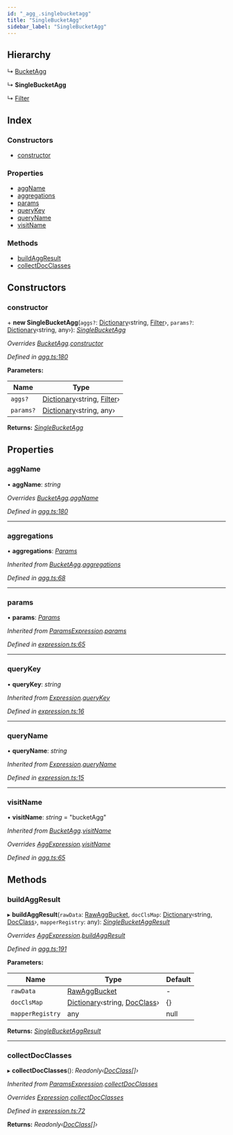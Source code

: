 ```yaml
---
id: "_agg_.singlebucketagg"
title: "SingleBucketAgg"
sidebar_label: "SingleBucketAgg"
---
```


## Hierarchy

  ↳ [BucketAgg](_agg_.bucketagg.md)

  ↳ **SingleBucketAgg**

  ↳ [Filter](_agg_.filter.md)

## Index

### Constructors

* [constructor](_agg_.singlebucketagg.md#constructor)

### Properties

* [aggName](_agg_.singlebucketagg.md#aggname)
* [aggregations](_agg_.singlebucketagg.md#aggregations)
* [params](_agg_.singlebucketagg.md#params)
* [queryKey](_agg_.singlebucketagg.md#querykey)
* [queryName](_agg_.singlebucketagg.md#queryname)
* [visitName](_agg_.singlebucketagg.md#visitname)

### Methods

* [buildAggResult](_agg_.singlebucketagg.md#buildaggresult)
* [collectDocClasses](_agg_.singlebucketagg.md#collectdocclasses)

## Constructors

###  constructor

\+ **new SingleBucketAgg**(`aggs?`: [Dictionary](../modules/_types_.md#dictionary)‹string, [Filter](_agg_.filter.md)›, `params?`: [Dictionary](../modules/_types_.md#dictionary)‹string, any›): *[SingleBucketAgg](_agg_.singlebucketagg.md)*

*Overrides [BucketAgg](_agg_.bucketagg.md).[constructor](_agg_.bucketagg.md#constructor)*

*Defined in [agg.ts:180](https://github.com/kindritskyiMax/elasticmagic-js/blob/3a76a7e/src/agg.ts#L180)*

**Parameters:**

Name | Type |
------ | ------ |
`aggs?` | [Dictionary](../modules/_types_.md#dictionary)‹string, [Filter](_agg_.filter.md)› |
`params?` | [Dictionary](../modules/_types_.md#dictionary)‹string, any› |

**Returns:** *[SingleBucketAgg](_agg_.singlebucketagg.md)*

## Properties

###  aggName

• **aggName**: *string*

*Overrides [BucketAgg](_agg_.bucketagg.md).[aggName](_agg_.bucketagg.md#aggname)*

*Defined in [agg.ts:180](https://github.com/kindritskyiMax/elasticmagic-js/blob/3a76a7e/src/agg.ts#L180)*

___

###  aggregations

• **aggregations**: *[Params](_expression_.params.md)*

*Inherited from [BucketAgg](_agg_.bucketagg.md).[aggregations](_agg_.bucketagg.md#aggregations)*

*Defined in [agg.ts:68](https://github.com/kindritskyiMax/elasticmagic-js/blob/3a76a7e/src/agg.ts#L68)*

___

###  params

• **params**: *[Params](_expression_.params.md)*

*Inherited from [ParamsExpression](_expression_.paramsexpression.md).[params](_expression_.paramsexpression.md#params)*

*Defined in [expression.ts:65](https://github.com/kindritskyiMax/elasticmagic-js/blob/3a76a7e/src/expression.ts#L65)*

___

###  queryKey

• **queryKey**: *string*

*Inherited from [Expression](_expression_.expression.md).[queryKey](_expression_.expression.md#querykey)*

*Defined in [expression.ts:16](https://github.com/kindritskyiMax/elasticmagic-js/blob/3a76a7e/src/expression.ts#L16)*

___

###  queryName

• **queryName**: *string*

*Inherited from [Expression](_expression_.expression.md).[queryName](_expression_.expression.md#queryname)*

*Defined in [expression.ts:15](https://github.com/kindritskyiMax/elasticmagic-js/blob/3a76a7e/src/expression.ts#L15)*

___

###  visitName

• **visitName**: *string* = "bucketAgg"

*Inherited from [BucketAgg](_agg_.bucketagg.md).[visitName](_agg_.bucketagg.md#visitname)*

*Overrides [AggExpression](_agg_.aggexpression.md).[visitName](_agg_.aggexpression.md#visitname)*

*Defined in [agg.ts:65](https://github.com/kindritskyiMax/elasticmagic-js/blob/3a76a7e/src/agg.ts#L65)*

## Methods

###  buildAggResult

▸ **buildAggResult**(`rawData`: [RawAggBucket](../modules/_types_.md#rawaggbucket), `docClsMap`: [Dictionary](../modules/_types_.md#dictionary)‹string, [DocClass](../modules/_document_.md#docclass)›, `mapperRegistry`: any): *[SingleBucketAggResult](_agg_.singlebucketaggresult.md)*

*Overrides [AggExpression](_agg_.aggexpression.md).[buildAggResult](_agg_.aggexpression.md#buildaggresult)*

*Defined in [agg.ts:191](https://github.com/kindritskyiMax/elasticmagic-js/blob/3a76a7e/src/agg.ts#L191)*

**Parameters:**

Name | Type | Default |
------ | ------ | ------ |
`rawData` | [RawAggBucket](../modules/_types_.md#rawaggbucket) | - |
`docClsMap` | [Dictionary](../modules/_types_.md#dictionary)‹string, [DocClass](../modules/_document_.md#docclass)› |  {} |
`mapperRegistry` | any |  null |

**Returns:** *[SingleBucketAggResult](_agg_.singlebucketaggresult.md)*

___

###  collectDocClasses

▸ **collectDocClasses**(): *Readonly‹[DocClass](../modules/_document_.md#docclass)[]›*

*Inherited from [ParamsExpression](_expression_.paramsexpression.md).[collectDocClasses](_expression_.paramsexpression.md#collectdocclasses)*

*Overrides [Expression](_expression_.expression.md).[collectDocClasses](_expression_.expression.md#collectdocclasses)*

*Defined in [expression.ts:72](https://github.com/kindritskyiMax/elasticmagic-js/blob/3a76a7e/src/expression.ts#L72)*

**Returns:** *Readonly‹[DocClass](../modules/_document_.md#docclass)[]›*
